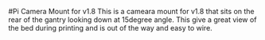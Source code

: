 #Pi Camera Mount for v1.8
This is a cameara mount for v1.8 that sits on the rear of the gantry looking down at 15degree angle. This give a great view of the bed during printing and is out of the way and easy to wire.
